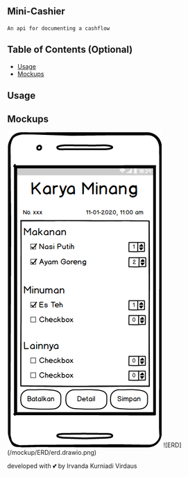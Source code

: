 ## Mini-Cashier
    An api for documenting a cashflow

## Table of Contents (Optional)

- [Usage](#usage)
- [Mockups](#mockups)

## Usage

## Mockups

![Mockup](/mockup/v-0.0.2/select_menu.png)
![ERD] (/mockup/ERD/erd.drawio.png)

developed with 💕 by Irvanda Kurniadi Virdaus
